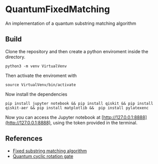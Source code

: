 # QuantumFixedMatching
An implementation of a quantum substring matching algorithm 

## Build
Clone the repository and then create a python enviroment inside the directory.

```shell
python3 -m venv VirtualVenv
```
Then activate the enviroment with

```shell
source VirtualVenv/bin/activate 
```

Now install the dependencies

```shell
pip install jupyter notebook && pip install qiskit && pip install qiskit-aer && pip install matplotlib &&  pip install pylatexenc
```
Now you can access the Jupyter notebook at [http://127.0.0.1:8888](http://127.0.0.1:8888), using the token provided in the terminal.

## References
- [Fixed substring matching algorithm](https://arxiv.org/abs/2308.11758)
- [Quantum cyclic rotation gate](https://ceur-ws.org/Vol-3587/4071.pdf)
